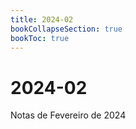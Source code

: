 ```yaml
---
title: 2024-02
bookCollapseSection: true
bookToc: true
---
```


# 2024-02

Notas de Fevereiro de 2024

